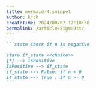 ```yaml
---
title: mermaid-4.snippet
author: kjch
createTime: 2024/08/07 17:10:38
permalink: /article/5igmu9tt/
---
```

````md
```state Check if n is negative

state if_state <<choice>>
[*] --> IsPositive
IsPositive --> if_state
if_state --> False: if n < 0
if_state --> True : if n >= 0
```
````
